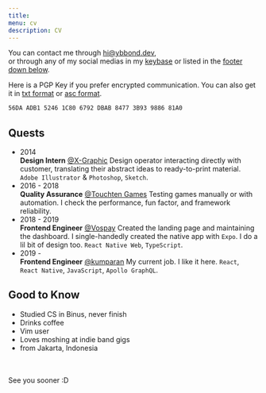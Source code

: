 ```yaml
---
title: 
menu: cv
description: CV
---
```


You can contact me through hi@ybbond.dev,<br>or through any of my social medias in my [keybase](https://keybase.io/ybbond) or listed in the [footer down below](#down).

Here is a PGP Key if you prefer encrypted communication.
You can also get it in [txt format](/ybbond-public.txt) or [asc format](/ybbond-public.asc).

```html
56DA ADB1 5246 1C80 6792 DBAB 8477 3B93 9886 81A0
```

## Quests

- <time>2014</time><br>**Design Intern** [@X-Graphic](https://www.xg.co.id/)
Design operator interacting directly with customer,
translating their abstract ideas to ready-to-print material.
`Adobe Illustrator` & `Photoshop`, `Sketch`.
- <time>2016 - 2018</time><br>**Quality Assurance** [@Touchten Games](https://www.touchten.com/)
Testing games manually or with automation.
I check the performance, fun factor, and framework reliability.
- <time>2018 - 2019</time><br>**Frontend Engineer** [@Vospay](https://vospay.id/)
Created the landing page and maintaining the dashboard.
I single-handedly created the native app with `Expo`.
I do a lil bit of design too.
`React Native Web`, `TypeScript`.
- <time>2019 -</time><br>**Frontend Engineer** [@kumparan](https://kumparan.com/)
My current job. I like it here.
`React`, `React Native`, `JavaScript`, `Apollo GraphQL`.

## Good to Know

- Studied CS in Binus, never finish
- Drinks coffee
- Vim user
- Loves moshing at indie band gigs
- from Jakarta, Indonesia

<br>
<br>
<span id="down">See you sooner :D</span>
